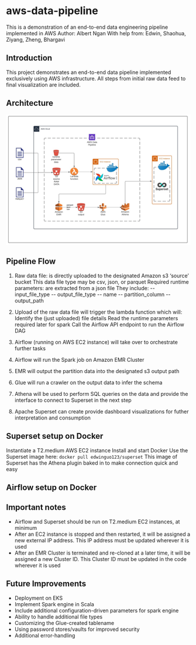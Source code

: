 # aws-data-pipeline
This is a demonstration of an end-to-end data engineering pipeline implemented in AWS
Author: Albert Ngan
With help from: Edwin, Shaohua, Ziyang, Zheng, Bhargavi

## Introduction
This project demonstrates an end-to-end data pipeline implemented exclusively using AWS infrastructure. All steps from initial raw data feed to final visualization are included. 

## Architecture
![pipeline](images/pipeline-diagram-v2.jpeg)

## Pipeline Flow
1.  Raw data file: is directly uploaded to the designated Amazon s3 ‘source’ bucket
    This data file type may be csv, json, or parquet
    Required runtime parameters: are extracted from a json file 
    They include:
    -- input_file_type
    -- output_file_type
    -- name
    -- partition_column
    -- output_path

2.  Upload of the raw data file will trigger the lambda function which will: 
    Identify the (just uploaded) file details 
    Read the runtime parameters required later for spark 
    Call the Airflow API endpoint to run the Airflow DAG
    
3.  Airflow (running on AWS EC2 instance) will take over to orchestrate further tasks

4.  Airflow will run the Spark job on Amazon EMR Cluster

5.  EMR will output the partition data into the designated s3 output path

6.  Glue will run a crawler on the output data to infer the schema

7.  Athena will be used to perform SQL queries on the data and provide the interface to connect to Superset in the next step

8.  Apache Superset can create provide dashboard visualizations for futher interpretation and consumption


## Superset setup on Docker
Instantiate a T2.medium AWS EC2 instance
Install and start Docker
Use the Superset image here: `docker pull edwinguo123/superset`
This image of Superset has the Athena plugin baked in to make connection quick and easy


## Airflow setup on Docker



## Important notes
* Airflow and Superset should be run on T2.medium EC2 instances, at minimum
* After an EC2 instance is stopped and then restarted, it will be assigned a new external IP address. This IP address must be updated  wherever it is used
* After an EMR Cluster is terminated and re-cloned at a later time, it will be assigned a new Cluster ID. This Cluster ID must be updated in the code wherever it is used


## Future Improvements
* Deployment on EKS
* Implement Spark engine in Scala
* Include additional configuration-driven parameters for spark engine
* Ability to handle additional file types
* Customizing the Glue-created tablename
* Using password stores/vaults for improved security
* Additional error-handling




